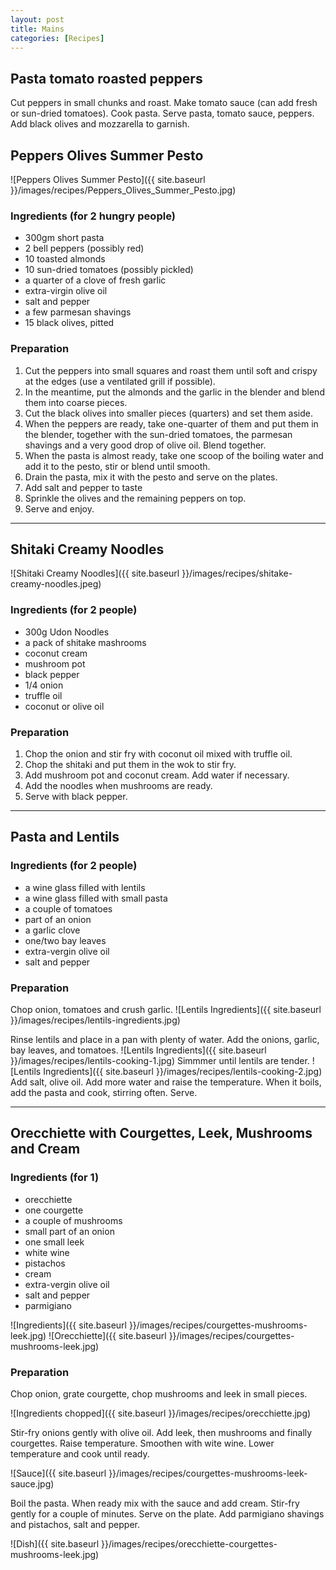 ```yaml
---
layout: post
title: Mains
categories: [Recipes]
---
```


## Pasta tomato roasted peppers
Cut peppers in small chunks and roast. 
Make tomato sauce (can add fresh or sun-dried tomatoes).
Cook pasta.
Serve pasta, tomato sauce, peppers. Add black olives and mozzarella to garnish.

## Peppers Olives Summer Pesto
![Peppers Olives Summer Pesto]({{ site.baseurl }}/images/recipes/Peppers_Olives_Summer_Pesto.jpg)
### Ingredients (for 2 hungry people)
- 300gm short pasta
- 2 bell peppers (possibly red)
- 10 toasted almonds
- 10 sun-dried tomatoes (possibly pickled)
- a quarter of a clove of fresh garlic
- extra-virgin olive oil
- salt and pepper
- a few parmesan shavings
- 15 black olives, pitted

### Preparation
1. Cut the peppers into small squares and roast them until soft and crispy at the edges (use a ventilated grill if possible).
2. In the meantime, put the almonds and the garlic in the blender and blend them into coarse pieces.
3. Cut the black olives into smaller pieces (quarters) and set them aside.
4. When the peppers are ready, take one-quarter of them and put them in the blender, together with the sun-dried tomatoes, the parmesan shavings and a very good drop of olive oil. Blend together.
5. When the pasta is almost ready, take one scoop of the boiling water and add it to the pesto, stir or blend until smooth.
6. Drain the pasta, mix it with the pesto and serve on the plates.
7. Add salt and pepper to taste
8. Sprinkle the olives and the remaining peppers on top.
9. Serve and enjoy.

---

## Shitaki Creamy Noodles
![Shitaki Creamy Noodles]({{ site.baseurl }}/images/recipes/shitake-creamy-noodles.jpeg)
### Ingredients (for 2 people)
- 300g Udon Noodles
- a pack of shitake mashrooms
- coconut cream
- mushroom pot
- black pepper
- 1/4 onion
- truffle oil
- coconut or olive oil

### Preparation
1. Chop the onion and stir fry with coconut oil mixed with truffle oil.
2. Chop the shitaki and put them in the wok to stir fry.
3. Add mushroom pot and coconut cream. Add water if necessary.
4. Add the noodles when mushrooms are ready.
5. Serve with black pepper.

---

## Pasta and Lentils
### Ingredients (for 2 people)
- a wine glass filled with lentils
- a wine glass filled with small pasta
- a couple of tomatoes
- part of an onion
- a garlic clove
- one/two bay leaves
- extra-vergin olive oil
- salt and pepper

### Preparation
Chop onion, tomatoes and crush garlic.
![Lentils Ingredients]({{ site.baseurl }}/images/recipes/lentils-ingredients.jpg)

Rinse lentils and place in a pan with plenty of water. Add the onions, garlic, bay leaves, and tomatoes.
![Lentils Ingredients]({{ site.baseurl }}/images/recipes/lentils-cooking-1.jpg)
Simmmer until lentils are tender.
![Lentils Ingredients]({{ site.baseurl }}/images/recipes/lentils-cooking-2.jpg)
Add salt, olive oil.
Add more water and raise the temperature. When it boils, add the pasta and cook, stirring often.
Serve.

---

## Orecchiette with Courgettes, Leek, Mushrooms and Cream
### Ingredients (for 1)
- orecchiette
- one courgette
- a couple of mushrooms
- small part of an onion
- one small leek
- white wine
- pistachos
- cream
- extra-vergin olive oil
- salt and pepper
- parmigiano

![Ingredients]({{ site.baseurl }}/images/recipes/courgettes-mushrooms-leek.jpg)
![Orecchiette]({{ site.baseurl }}/images/recipes/courgettes-mushrooms-leek.jpg)

### Preparation
Chop onion, grate courgette, chop mushrooms and leek in small pieces.

![Ingredients chopped]({{ site.baseurl }}/images/recipes/orecchiette.jpg)

Stir-fry onions gently with olive oil. Add leek, then mushrooms and finally courgettes. Raise temperature. Smoothen with wite wine. Lower temperature and cook until ready.

![Sauce]({{ site.baseurl }}/images/recipes/courgettes-mushrooms-leek-sauce.jpg)

Boil the pasta. When ready mix with the sauce and add cream. Stir-fry gently for a couple of minutes. Serve on the plate. Add parmigiano shavings and pistachos, salt and pepper.

![Dish]({{ site.baseurl }}/images/recipes/orecchiette-courgettes-mushrooms-leek.jpg)
